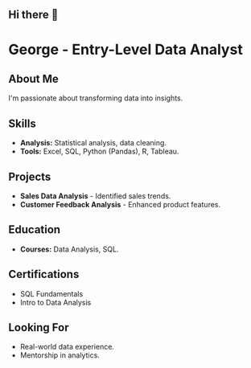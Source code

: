 ## Hi there 👋

# George - Entry-Level Data Analyst

## About Me
I'm passionate about transforming data into insights. 

## Skills
- **Analysis:** Statistical analysis, data cleaning.
- **Tools:** Excel, SQL, Python (Pandas), R, Tableau.

## Projects
- **Sales Data Analysis** - Identified sales trends.
- **Customer Feedback Analysis** - Enhanced product features.

## Education
- **Courses:** Data Analysis, SQL.

## Certifications
- SQL Fundamentals
- Intro to Data Analysis

## Looking For
- Real-world data experience.
- Mentorship in analytics.


